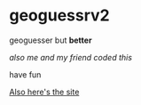 # geoguessrv2
geoguesser but **better**

*also me and my friend coded this*

have fun

[Also here's the site](https://d2crashout.github.io/geoguessrv2)
